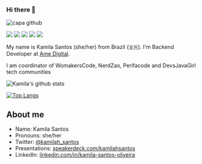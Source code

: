 ### Hi there 👋


![capa github](https://github.com/Kamilahsantos/Kamilahsantos/blob/master/capa%20github.png)  

 <p>   <img src="http://views.whatilearened.today/views/github/Kamilahsantos/views.svg"/> 
  <img src="https://img.shields.io/badge/Front End-Angular-f55247"/>
    <img src="https://img.shields.io/badge/Back End-Java-f55247"/>
<a href="https://github.com/Kamilahsantos/"><img src="https://img.shields.io/github/followers/Kamilahsantos?color=%234CC61E&label=GitHub%20Followers%20%3A"/></a>
    <a href="https://github.com/Kamilahsantos?tab=repositories"><img src="https://badges.frapsoft.com/os/v2/open-source.svg?v=103"/></a></p>


My name is Kamila Santos (she/her) from Brazil (🇧🇷). I'm Backend Developer at [Ame Digital](https://www.amedigital.com/). 

I am coordinator of WomakersCode, NerdZao, Perifacode and DevsJavaGirl  tech communities


![Kamila's github stats](https://github-readme-stats.vercel.app/api?username=Kamilahsantos&show_icons=true&theme=radical)




[![Top Langs](https://github-readme-stats.vercel.app/api/top-langs/?username=Kamilahsantos&theme=radical&hide=PlpgSQL,jupyter%20notebook,html)](https://github.com/anuraghazra/github-readme-stats)



##  About me

- Name: Kamila Santos
- Pronouns: she/her
- Twitter: [@kamilah_santos](https://twitter.com/kamilah_santos)
- Presentations: [speakerdeck.com/kamilahsantos](https://speakerdeck.com/kamilahsantos)
- LinkedIn: [linkedin.com/in/kamila-santos-oliveira](https://www.linkedin.com/in/kamila-santos-oliveira)




